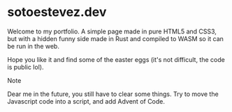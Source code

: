# sotoestevez.dev

Welcome to my portfolio. A simple page made in pure HTML5 and CSS3, but with a hidden funny side made in Rust and compiled to WASM so it can be run in the web.

Hope you like it and find some of the easter eggs (it's not difficult, the code is public lol).

> [!NOTE]
> Dear me in the future, you still have to clear some things. Try to move the Javascript code into a script, and add Advent of Code.
